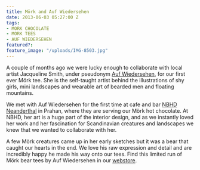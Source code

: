 ```yaml
---
title: Mörk and Auf Wiedersehen
date: 2013-06-03 05:27:00 Z
tags:
- MORK CHOCOLATE
- MORK TEES
- AUF WIEDERSEHEN
featured?: 
feature_image: "/uploads/IMG-8503.jpg"
---
```


A couple of months ago we were lucky enough to collaborate with local artist Jacqueline Smith, under pseudonym [Auf Wiedersehen](http://www.facebook.com/aufwiedersehenillustrated), for our first ever Mörk tee. She is the self-taught artist behind the illustrations of shy girls, mini landscapes and wearable art of bearded men and floating mountains.


We met with Auf Wiedersehen for the first time at cafe and bar [NBHD Neanderthal](http://www.nbhdneanderthal.com.au/) in Prahan, where they are serving our Mörk hot chocolate. At NBHD, her art is a huge part of the interior design, and as we instantly loved her work and her fascination for Scandinavian creatures and landscapes we knew that we wanted to collaborate with her.

A few Mörk creatures came up in her early sketches but it was a bear that caught our hearts in the end. We love his raw expression and detail and are incredibly happy he made his way onto our tees. Find this limited run of Mörk bear tees by Auf Wiedersehen in our [webstore](http://store.morkchocolate.com.au/).

